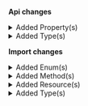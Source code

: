 **Api changes**

<details>
<summary>Added Property(s)</summary>

- added property `attributedTo` to type `CreatedBy`
- added property `attributedTo` to type `LastModifiedBy`
</details>

<details>
<summary>Added Type(s)</summary>

- added type `Attribution`
- added type `AttributionSource`
</details>

**Import changes**

<details>
<summary>Added Enum(s)</summary>

- added enum `discount-code` to type `ImportResourceType`
</details>

<details>
<summary>Added Method(s)</summary>

- added method `apiRoot.withProjectKeyValue().discountCodes().importContainers().withImportContainerKeyValue().post()`
</details>

<details>
<summary>Added Resource(s)</summary>

- added resource `/{projectKey}/discount-codes`
- added resource `/{projectKey}/discount-codes/import-containers`
- added resource `/{projectKey}/discount-codes/import-containers/{importContainerKey}`
</details>

<details>
<summary>Added Type(s)</summary>

- added type `DiscountCodeImportRequest`
- added type `DiscountCodeImport`
</details>
